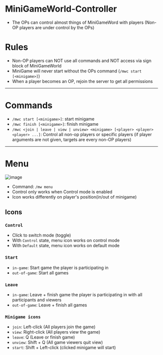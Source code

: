 # MiniGameWorld-Controller
- The OPs can control almost things of MiniGameWord with players (Non-OP players are under control by the OPs)

# Rules
- Non-OP players can NOT use all commands and NOT access via sign block of MiniGameWorld
- MiniGame will never start without the OPs command (`/mwc start [<minigame>]`)
- When a player becomes an OP, rejoin the server to get all permissions

---

# Commands
- `/mwc start [<minigame>]`: start <minigame> minigame
- `/mwc finish [<minigame>]`: finish <minigame> minigame
- `/mwc <join | leave | view | unview> <minigame> [<player> <player> <player> ...]`: Control all non-op players or specific players (if player arguments are not given, targets are every non-OP players)

---

# Menu
![image](https://user-images.githubusercontent.com/61288262/166116384-f0ca54f4-0c5b-4861-95cf-e5602b370c42.png)
- Command: `/mw menu`
- Control only works when Control mode is enabled
- Icon works differently on player's position(in/out of minigame)

## Icons
### `Control`
- Click to switch mode (toggle)
- With `Control` state, menu icon works on control mode
- With `Default` state, menu icon works on default mode

### `Start`
- `in-game`: Start game the player is participating in
- `out-of-game`: Start all games

### `Leave`
- `in-game`: Leave + finish game the player is participating in with all participants and viewers
- `out-of-game`: Leave + finish all games

### `Minigame icons`
- `join`: Left-click (All players join the game)
- `view`: Right-click (All players view the game)
- `leave`: Q (Leave or finish game)
- `unview`: Shift + Q (All game viewers quit view)
- `start`: Shift + Left-click (clicked minigame will start)
















